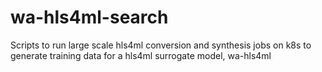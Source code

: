 # wa-hls4ml-search
 Scripts to run large scale hls4ml conversion and synthesis jobs on k8s to generate training data for a hls4ml surrogate model, wa-hls4ml
